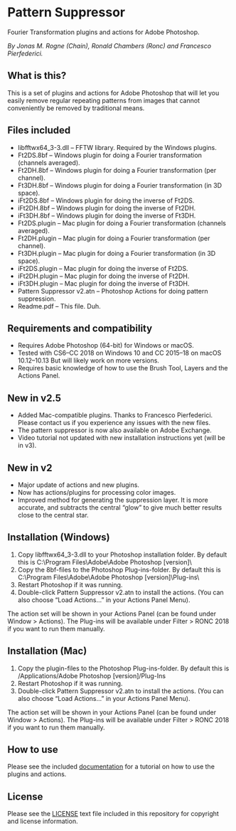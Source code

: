 # Pattern Suppressor
Fourier Transformation plugins and actions for Adobe Photoshop.

_By Jonas M. Rogne (Chain), Ronald Chambers (Ronc) and Francesco Pierfederici._


## What is this? 
This is a set of plugins and actions for Adobe Photoshop that will let you easily remove regular repeating patterns from images that cannot conveniently be removed by traditional means.


## Files included
* libfftwx64_3-3.dll – FFTW library. Required by the Windows plugins.
* Ft2DS.8bf – Windows plugin for doing a Fourier transformation (channels averaged).
* Ft2DH.8bf – Windows plugin for doing a Fourier transformation (per channel).
* Ft3DH.8bf – Windows plugin for doing a Fourier transformation (in 3D space).
* iFt2DS.8bf – Windows plugin for doing the inverse of Ft2DS.
* iFt2DH.8bf – Windows plugin for doing the inverse of Ft2DH.
* iFt3DH.8bf – Windows plugin for doing the inverse of Ft3DH.
* Ft2DS.plugin – Mac plugin for doing a Fourier transformation (channels averaged).
* Ft2DH.plugin – Mac plugin for doing a Fourier transformation (per channel).
* Ft3DH.plugin – Mac plugin for doing a Fourier transformation (in 3D space).
* iFt2DS.plugin – Mac plugin for doing the inverse of Ft2DS.
* iFt2DH.plugin – Mac plugin for doing the inverse of Ft2DH.
* iFt3DH.plugin – Mac plugin for doing the inverse of Ft3DH.
* Pattern Suppressor v2.atn – Photoshop Actions for doing pattern suppression.
* Readme.pdf – This file. Duh.


## Requirements and compatibility
* Requires Adobe Photoshop (64-bit) for Windows or macOS.
* Tested with CS6–CC 2018 on Windows 10 and CC 2015–18 on macOS 10.12–10.13
But will likely work on more versions.
* Requires basic knowledge of how to use the Brush Tool, Layers and the Actions Panel.


## New in v2.5
   * Added Mac-compatible plugins. Thanks to Francesco Pierfederici. 
Please contact us if you experience any issues with the new files.
   * The pattern suppressor is now also available on Adobe Exchange.
   * Video tutorial not updated with new installation instructions yet (will be in v3).


## New in v2
 * Major update of actions and new plugins.
 * Now has actions/plugins for processing color images.
 * Improved method for generating the suppression layer. It is more accurate, and subtracts the central “glow” to give much better results close to the central star.


## Installation (Windows)
 1. Copy libfftwx64_3-3.dll to your Photoshop installation folder. By default this is 
C:\Program Files\Adobe\Adobe Photoshop [version]\
 2. Copy the 8bf-files to the Photoshop Plug-ins-folder. By default this is
C:\Program Files\Adobe\Adobe Photoshop [version]\Plug-ins\
 3. Restart Photoshop if it was running.
 4. Double-click Pattern Suppressor v2.atn to install the actions.
(You can also choose “Load Actions…” in your Actions Panel Menu).

The action set will be shown in your Actions Panel (can be found under Window > Actions).
The Plug-ins will be available under Filter > RONC 2018 if you want to run them manually.


## Installation (Mac)
 1. Copy the plugin-files to the Photoshop Plug-ins-folder. By default this is
/Applications/Adobe Photoshop [version]/Plug-Ins
 2. Restart Photoshop if it was running.
 3. Double-click Pattern Suppressor v2.atn to install the actions.
(You can also choose “Load Actions…” in your Actions Panel Menu).

The action set will be shown in your Actions Panel (can be found under Window > Actions).
The Plug-ins will be available under Filter > RONC 2018 if you want to run them manually.


## How to use

Please see the included [documentation](http://htmlpreview.github.com/?https://github.com/rechmbrs/FtPattern/blob/master/doc/index.html) for a tutorial on how to use the plugins and actions.


## License

Please see the [LICENSE](LICENSE) text file included in this repository for copyright and license information.
